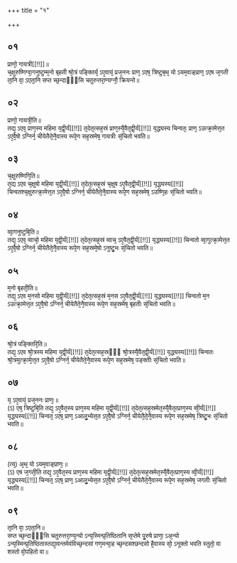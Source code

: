 +++
title = "१"

+++
## ०१
प्राणो᳘ गायत्री[[!!]]॥  
च᳘क्षुरुष्णिग्वा᳘गनुष्टुम्म᳘नो बृहती श्रो᳘त्रं पङ्क्तिर्य᳘ ऽए᳘वायं᳘ प्रज᳘ननः प्राण᳘ ऽएष᳘ त्रिष्टुब᳘थ᳘ यो ऽयम᳘वाङ्प्राण᳘ ऽएष ज᳘गती ता᳘नि वा᳘ ऽएता᳘नि सप्त च्छ᳘न्दाᳫँ᳭सि चतुरुत्तरा᳘ण्यग्नौ᳘ क्रियन्ते॥  
## ०२
प्राणो᳘ गायत्री᳘ति॥  
तद्य᳘ ऽएव᳘ प्राण᳘स्य महिमा य᳘द्वी᳘र्यं[[!!]] त᳘देत᳘त्सह᳘स्रं प्राण᳘स्यै᳘वैत᳘द्वी᳘र्यं[[!!]] य᳘द्ध्यस्य चिन्वतः᳘ प्राण᳘ ऽउत्क्रा᳘मेत्त᳘त ऽए᳘वै᳘षो ऽग्निर्न᳘ चीयेतैते᳘नै᳘वास्य रूपे᳘ण सह᳘स्रमेष᳘ गायत्रीः सं᳘चितो भवति॥  
## ०३
च᳘क्षुरुष्णिगि᳘ति॥  
त᳘द्य ऽएव च᳘क्षुषो महिमा य᳘द्वी᳘र्यं[[!!]] त᳘देत᳘त्सह᳘स्रं च᳘क्षुष ऽए᳘वैत᳘द्वी᳘र्यं[[!!]] य᳘द्ध्यस्य[[!!]] चिन्वतश्च᳘क्षुरुत्क्रा᳘मेत्त᳘त ऽए᳘वै᳘षो ऽग्निर्न᳘ चीयेतैते᳘नै᳘वास्य रूपे᳘ण सह᳘स्रमेष᳘ ऽउष्णि᳘हः सं᳘चितो भवति॥  
## ०४
व्वा᳘गनुष्टुबि᳘ति॥  
तद्य᳘ ऽएव᳘ व्वाचो᳘ महिमा य᳘द्वी᳘र्यं[[!!]] त᳘देत᳘त्सह᳘स्रं व्वाच᳘ ऽए᳘वैत᳘द्वी᳘र्यं[[!!]] य᳘द्ध्यस्य[[!!]] चिन्वतो व्वा᳘गुत्क्रा᳘मेत्त᳘त ऽए᳘वै᳘षो ऽग्निर्न᳘ चीयेतैते᳘नै᳘वास्य रूपे᳘ण सह᳘स्रमे᳘षो ऽनुष्टु᳘भः सं᳘चितो भवति॥  
## ०५
म᳘नो बृहती᳘ति॥  
तद्य᳘ ऽएव म᳘नसो महिमा य᳘द्वी᳘र्यं[[!!]] त᳘देत᳘त्सह᳘स्रं म᳘नस ऽए᳘वैत᳘द्वी᳘र्यं[[!!]] य᳘द्ध्यस्य[[!!]] चिन्वतो म᳘न ऽउत्क्रा᳘मेत्त᳘त ऽए᳘वै᳘षो ऽग्निर्न᳘ चीयेतैते᳘नै᳘वास्य रूपे᳘ण सह᳘स्रमेष᳘ बृहतीः सं᳘चितो भवति॥  
## ०६
श्रो᳘त्रं पङ्क्तिरि᳘ति॥  
तद्य᳘ ऽएव श्रो᳘त्रस्य महिमा य᳘द्वी᳘र्यं[[!!]] त᳘देत᳘त्सह᳘स्रᳫँ᳭ श्रो᳘त्रस्यै᳘वैत᳘द्वी᳘र्यं[[!!]] य᳘द्ध्यस्य[[!!]] चिन्वतः श्रो᳘त्रमुत्क्रा᳘मे᳘त्त᳘त ऽए᳘वै᳘षो ऽग्निर्न᳘ चीयेतैते᳘नै᳘वास्य रूपे᳘ण सह᳘स्रमेष᳘ पङ्क्तीः सं᳘चितो भवति॥  
## ०७
य᳘ ऽए᳘वायं᳘ प्रज᳘ननः प्राणः᳘॥  
(ऽ) एष᳘ त्रिष्टुबि᳘ति तद्य᳘ ऽए᳘वैत᳘स्य प्राण᳘स्य महिमा य᳘द्वी᳘र्यं[[!!]] त᳘देत᳘त्सह᳘स्रमेत᳘स्यै᳘वैत᳘त्प्राण᳘स्य व्वी᳘र्यं[[!!]] य᳘द्ध्यस्य[[!!]] चिन्वत᳘ ऽएष᳘ प्राण᳘ ऽआलु᳘भ्येत्त᳘त ऽए᳘वै᳘षो ऽग्निर्न᳘ चीयेतै᳘ते᳘नै᳘वास्य रूपे᳘ण सह᳘स्रमेष᳘ त्रिष्टु᳘भः सं᳘चितो भवति॥  
## ०८
(त्य᳘) अ᳘थ᳘ यो ऽयम᳘वाङ्प्राणः᳘॥  
(ऽ) एष ज᳘गती᳘ति तद्य᳘ ऽए᳘वैत᳘स्य प्राण᳘स्य महिमा य᳘द्वी᳘र्यं[[!!]] त᳘देत᳘त्सह᳘स्रमेत᳘स्यै᳘वैत᳘त्प्राण᳘स्य व्वी᳘र्यं[[!!]] य᳘द्ध्यस्य[[!!]] चिन्वत᳘ ऽएष᳘ प्राण᳘ ऽआलु᳘भ्येत्त᳘त ऽए᳘वै᳘षो ऽग्निर्न᳘ चीयेतैते᳘नै᳘वास्य रूपे᳘ण सह᳘स्रमेष᳘ जगतीः सं᳘चितो भवति॥  
## ०९
ता᳘नि वा᳘ ऽएता᳘नि॥  
सप्त च्छ᳘न्दाᳫँ᳭सि चतुरुत्तरा᳘ण्य᳘न्यो ऽन्य᳘स्मिन्प्र᳘तिष्ठितानि स᳘प्तेमे पु᳘रुषे प्राणा᳘ ऽअ᳘न्यो ऽन्य᳘स्मिन्प्र᳘तिष्ठितास्तद्या᳘वन्तमेवंविच्छ᳘न्दसां गण᳘मन्वा᳘ह च्छ᳘न्दसश्छन्दसो है᳘वास्य सो᳘ ऽनूक्तो भवति स्तुतो᳘ वा शस्तो वो᳘पहितो वा॥  
